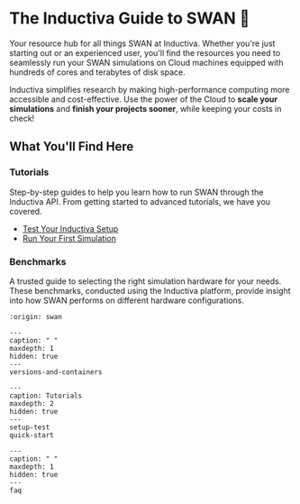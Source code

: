 # The Inductiva Guide to SWAN 🌊

Your resource hub for all things SWAN at Inductiva. Whether you're just starting out or an experienced user, you'll find the resources you need to seamlessly run your SWAN simulations on Cloud machines equipped with hundreds of cores and terabytes of disk space.

Inductiva simplifies research by making high-performance computing more accessible and cost-effective. Use the power of the Cloud to **scale your simulations** and **finish your projects sooner**, while keeping your costs in check! 

## What You'll Find Here

### Tutorials
Step-by-step guides to help you learn how to run SWAN through the Inductiva API. From getting started to advanced tutorials, we have you covered.

- [Test Your Inductiva Setup](https://inductiva.ai/guides/swan/setup-test)
- [Run Your First Simulation](https://inductiva.ai/guides/swan/quick-start)

### Benchmarks
A trusted guide to selecting the right simulation hardware for your needs. These benchmarks, conducted using the Inductiva platform, provide insight into how SWAN performs on different hardware configurations.

```{banner}
:origin: swan
```

```{toctree}
---
caption: " "
maxdepth: 1
hidden: true
---
versions-and-containers
```

```{toctree}
---
caption: Tutorials
maxdepth: 2
hidden: true
--- 
setup-test
quick-start
```

```{toctree}
---
caption: " "
maxdepth: 1
hidden: true
---
faq
```

